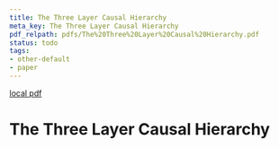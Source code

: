 ```yaml
---
title: The Three Layer Causal Hierarchy
meta_key: The Three Layer Causal Hierarchy
pdf_relpath: pdfs/The%20Three%20Layer%20Causal%20Hierarchy.pdf
status: todo
tags:
- other-default
- paper
---
```


[local pdf](../../../pdfs/The%20Three%20Layer%20Causal%20Hierarchy.pdf)

# The Three Layer Causal Hierarchy
